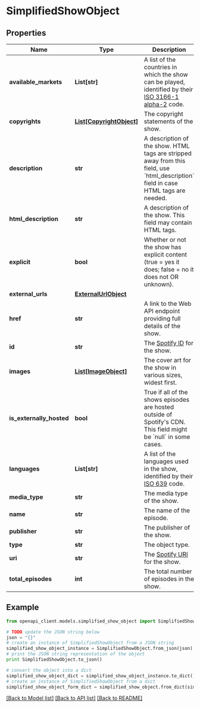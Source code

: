 # SimplifiedShowObject


## Properties
Name | Type | Description | Notes
------------ | ------------- | ------------- | -------------
**available_markets** | **List[str]** | A list of the countries in which the show can be played, identified by their [ISO 3166-1 alpha-2](http://en.wikipedia.org/wiki/ISO_3166-1_alpha-2) code.  | 
**copyrights** | [**List[CopyrightObject]**](CopyrightObject.md) | The copyright statements of the show.  | 
**description** | **str** | A description of the show. HTML tags are stripped away from this field, use &#x60;html_description&#x60; field in case HTML tags are needed.  | 
**html_description** | **str** | A description of the show. This field may contain HTML tags.  | 
**explicit** | **bool** | Whether or not the show has explicit content (true &#x3D; yes it does; false &#x3D; no it does not OR unknown).  | 
**external_urls** | [**ExternalUrlObject**](ExternalUrlObject.md) |  | 
**href** | **str** | A link to the Web API endpoint providing full details of the show.  | 
**id** | **str** | The [Spotify ID](/documentation/web-api/concepts/spotify-uris-ids) for the show.  | 
**images** | [**List[ImageObject]**](ImageObject.md) | The cover art for the show in various sizes, widest first.  | 
**is_externally_hosted** | **bool** | True if all of the shows episodes are hosted outside of Spotify&#39;s CDN. This field might be &#x60;null&#x60; in some cases.  | 
**languages** | **List[str]** | A list of the languages used in the show, identified by their [ISO 639](https://en.wikipedia.org/wiki/ISO_639) code.  | 
**media_type** | **str** | The media type of the show.  | 
**name** | **str** | The name of the episode.  | 
**publisher** | **str** | The publisher of the show.  | 
**type** | **str** | The object type.  | 
**uri** | **str** | The [Spotify URI](/documentation/web-api/concepts/spotify-uris-ids) for the show.  | 
**total_episodes** | **int** | The total number of episodes in the show.  | 

## Example

```python
from openapi_client.models.simplified_show_object import SimplifiedShowObject

# TODO update the JSON string below
json = "{}"
# create an instance of SimplifiedShowObject from a JSON string
simplified_show_object_instance = SimplifiedShowObject.from_json(json)
# print the JSON string representation of the object
print SimplifiedShowObject.to_json()

# convert the object into a dict
simplified_show_object_dict = simplified_show_object_instance.to_dict()
# create an instance of SimplifiedShowObject from a dict
simplified_show_object_form_dict = simplified_show_object.from_dict(simplified_show_object_dict)
```
[[Back to Model list]](../README.md#documentation-for-models) [[Back to API list]](../README.md#documentation-for-api-endpoints) [[Back to README]](../README.md)



